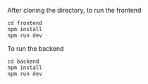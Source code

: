 After cloning the directory, to run the frontend 
```
cd frontend
npm install
npm run dev
```
To run the backend
```
cd backend
npm install
npm run dev
```


